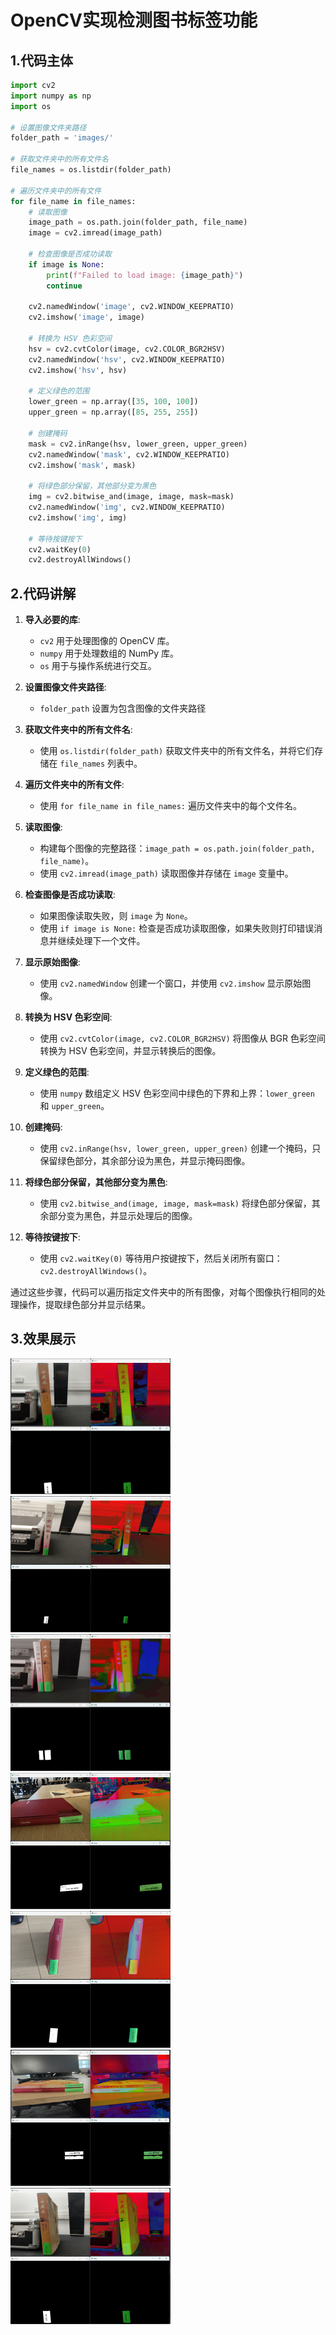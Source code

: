 # OpenCV实现检测图书标签功能

## 1.代码主体

```python 
import cv2
import numpy as np
import os

# 设置图像文件夹路径
folder_path = 'images/'

# 获取文件夹中的所有文件名
file_names = os.listdir(folder_path)

# 遍历文件夹中的所有文件
for file_name in file_names:
    # 读取图像
    image_path = os.path.join(folder_path, file_name)
    image = cv2.imread(image_path)

    # 检查图像是否成功读取
    if image is None:
        print(f"Failed to load image: {image_path}")
        continue

    cv2.namedWindow('image', cv2.WINDOW_KEEPRATIO)
    cv2.imshow('image', image)

    # 转换为 HSV 色彩空间
    hsv = cv2.cvtColor(image, cv2.COLOR_BGR2HSV)
    cv2.namedWindow('hsv', cv2.WINDOW_KEEPRATIO)
    cv2.imshow('hsv', hsv)

    # 定义绿色的范围
    lower_green = np.array([35, 100, 100])
    upper_green = np.array([85, 255, 255])

    # 创建掩码
    mask = cv2.inRange(hsv, lower_green, upper_green)
    cv2.namedWindow('mask', cv2.WINDOW_KEEPRATIO)
    cv2.imshow('mask', mask)

    # 将绿色部分保留，其他部分变为黑色
    img = cv2.bitwise_and(image, image, mask=mask)
    cv2.namedWindow('img', cv2.WINDOW_KEEPRATIO)
    cv2.imshow('img', img)

    # 等待按键按下
    cv2.waitKey(0)
    cv2.destroyAllWindows()


```

## 2.代码讲解

1. **导入必要的库**:
    - `cv2` 用于处理图像的 OpenCV 库。
    - `numpy` 用于处理数组的 NumPy 库。
    - `os` 用于与操作系统进行交互。

2. **设置图像文件夹路径**:
    - `folder_path` 设置为包含图像的文件夹路径

3. **获取文件夹中的所有文件名**:
    - 使用 `os.listdir(folder_path)` 获取文件夹中的所有文件名，并将它们存储在 `file_names` 列表中。

4. **遍历文件夹中的所有文件**:
    - 使用 `for file_name in file_names:` 遍历文件夹中的每个文件名。

5. **读取图像**:
    - 构建每个图像的完整路径：`image_path = os.path.join(folder_path, file_name)`。
    - 使用 `cv2.imread(image_path)` 读取图像并存储在 `image` 变量中。

6. **检查图像是否成功读取**:
    - 如果图像读取失败，则 `image` 为 `None`。
    - 使用 `if image is None:` 检查是否成功读取图像，如果失败则打印错误消息并继续处理下一个文件。

7. **显示原始图像**:
    - 使用 `cv2.namedWindow` 创建一个窗口，并使用 `cv2.imshow` 显示原始图像。

8. **转换为 HSV 色彩空间**:
    - 使用 `cv2.cvtColor(image, cv2.COLOR_BGR2HSV)` 将图像从 BGR 色彩空间转换为 HSV 色彩空间，并显示转换后的图像。

9. **定义绿色的范围**:
    - 使用 `numpy` 数组定义 HSV 色彩空间中绿色的下界和上界：`lower_green` 和 `upper_green`。

10. **创建掩码**:
    - 使用 `cv2.inRange(hsv, lower_green, upper_green)` 创建一个掩码，只保留绿色部分，其余部分设为黑色，并显示掩码图像。

11. **将绿色部分保留，其他部分变为黑色**:
    - 使用 `cv2.bitwise_and(image, image, mask=mask)` 将绿色部分保留，其余部分变为黑色，并显示处理后的图像。

12. **等待按键按下**:
    - 使用 `cv2.waitKey(0)` 等待用户按键按下，然后关闭所有窗口：`cv2.destroyAllWindows()`。

通过这些步骤，代码可以遍历指定文件夹中的所有图像，对每个图像执行相同的处理操作，提取绿色部分并显示结果。

## 3.效果展示

<img src="./assets/0abcb41e28bccb1ba92a6897029f4d3.png" style="zoom:25%;" />

<img src="./assets/6a2fbb12284bda24baa861820916fd5.png" style="zoom:25%;" />

<img src="./assets/6f077fc7b8ca9df5c812e1a7d1f6045.png" style="zoom: 25%;" />

<img src="./assets/08c0029160454bb736847e1d23989db.png" style="zoom:25%;" />

<img src="./assets/6323e594b6a33b419a35fc8166d8b71.png" style="zoom:25%;" />

<img src="./assets/8276bed3af740df6ec98e97d87fd3e3.png" style="zoom:25%;" />

<img src="./assets/9298f81dec13b2fd46eac49e916278f.png" style="zoom:25%;" />
